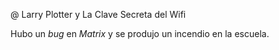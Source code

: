 @ Larry Plotter y La Clave Secreta del Wifi

Hubo un *bug* en *Matrix* y se produjo un incendio
en la escuela.
